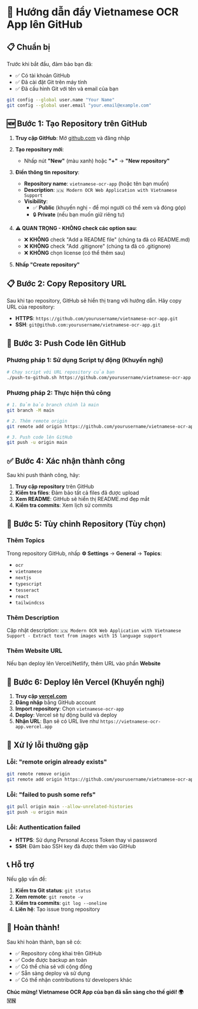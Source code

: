 # 🚀 Hướng dẫn đẩy Vietnamese OCR App lên GitHub

## 📋 Chuẩn bị

Trước khi bắt đầu, đảm bảo bạn đã:
- ✅ Có tài khoản GitHub
- ✅ Đã cài đặt Git trên máy tính
- ✅ Đã cấu hình Git với tên và email của bạn

```bash
git config --global user.name "Your Name"
git config --global user.email "your.email@example.com"
```

## 🆕 Bước 1: Tạo Repository trên GitHub

1. **Truy cập GitHub**: Mở [github.com](https://github.com) và đăng nhập

2. **Tạo repository mới**:
   - Nhấp nút **"New"** (màu xanh) hoặc **"+"** → **"New repository"**
   
3. **Điền thông tin repository**:
   - **Repository name**: `vietnamese-ocr-app` (hoặc tên bạn muốn)
   - **Description**: `🇻🇳 Modern OCR Web Application with Vietnamese Support`
   - **Visibility**: 
     - ✅ **Public** (khuyến nghị - để mọi người có thể xem và đóng góp)
     - 🔒 **Private** (nếu bạn muốn giữ riêng tư)

4. **⚠️ QUAN TRỌNG - KHÔNG check các option sau**:
   - ❌ **KHÔNG** check "Add a README file" (chúng ta đã có README.md)
   - ❌ **KHÔNG** check "Add .gitignore" (chúng ta đã có .gitignore)
   - ❌ **KHÔNG** chọn license (có thể thêm sau)

5. **Nhấp "Create repository"**

## 📋 Bước 2: Copy Repository URL

Sau khi tạo repository, GitHub sẽ hiển thị trang với hướng dẫn. Hãy copy URL của repository:

- **HTTPS**: `https://github.com/yourusername/vietnamese-ocr-app.git`
- **SSH**: `git@github.com:yourusername/vietnamese-ocr-app.git`

## 🚀 Bước 3: Push Code lên GitHub

### Phương pháp 1: Sử dụng Script tự động (Khuyến nghị)

```bash
# Chạy script với URL repository của bạn
./push-to-github.sh https://github.com/yourusername/vietnamese-ocr-app.git
```

### Phương pháp 2: Thực hiện thủ công

```bash
# 1. Đảm bảo branch chính là main
git branch -M main

# 2. Thêm remote origin
git remote add origin https://github.com/yourusername/vietnamese-ocr-app.git

# 3. Push code lên GitHub
git push -u origin main
```

## ✅ Bước 4: Xác nhận thành công

Sau khi push thành công, hãy:

1. **Truy cập repository** trên GitHub
2. **Kiểm tra files**: Đảm bảo tất cả files đã được upload
3. **Xem README**: GitHub sẽ hiển thị README.md đẹp mắt
4. **Kiểm tra commits**: Xem lịch sử commits

## 🎨 Bước 5: Tùy chỉnh Repository (Tùy chọn)

### Thêm Topics
Trong repository GitHub, nhấp **⚙️ Settings** → **General** → **Topics**:
- `ocr`
- `vietnamese`
- `nextjs`
- `typescript`
- `tesseract`
- `react`
- `tailwindcss`

### Thêm Description
Cập nhật description: `🇻🇳 Modern OCR Web Application with Vietnamese Support - Extract text from images with 15 language support`

### Thêm Website URL
Nếu bạn deploy lên Vercel/Netlify, thêm URL vào phần **Website**

## 🚀 Bước 6: Deploy lên Vercel (Khuyến nghị)

1. **Truy cập [vercel.com](https://vercel.com)**
2. **Đăng nhập** bằng GitHub account
3. **Import repository**: Chọn `vietnamese-ocr-app`
4. **Deploy**: Vercel sẽ tự động build và deploy
5. **Nhận URL**: Bạn sẽ có URL live như `https://vietnamese-ocr-app.vercel.app`

## 🔧 Xử lý lỗi thường gặp

### Lỗi: "remote origin already exists"
```bash
git remote remove origin
git remote add origin https://github.com/yourusername/vietnamese-ocr-app.git
```

### Lỗi: "failed to push some refs"
```bash
git pull origin main --allow-unrelated-histories
git push -u origin main
```

### Lỗi: Authentication failed
- **HTTPS**: Sử dụng Personal Access Token thay vì password
- **SSH**: Đảm bảo SSH key đã được thêm vào GitHub

## 📞 Hỗ trợ

Nếu gặp vấn đề:
1. **Kiểm tra Git status**: `git status`
2. **Xem remote**: `git remote -v`
3. **Kiểm tra commits**: `git log --oneline`
4. **Liên hệ**: Tạo issue trong repository

## 🎉 Hoàn thành!

Sau khi hoàn thành, bạn sẽ có:
- ✅ Repository công khai trên GitHub
- ✅ Code được backup an toàn
- ✅ Có thể chia sẻ với cộng đồng
- ✅ Sẵn sàng deploy và sử dụng
- ✅ Có thể nhận contributions từ developers khác

**Chúc mừng! Vietnamese OCR App của bạn đã sẵn sàng cho thế giới! 🌍🇻🇳**
